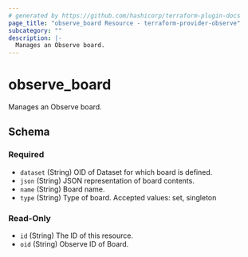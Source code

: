 ```yaml
---
# generated by https://github.com/hashicorp/terraform-plugin-docs
page_title: "observe_board Resource - terraform-provider-observe"
subcategory: ""
description: |-
  Manages an Observe board.
---
```

# observe_board

Manages an Observe board.

<!-- schema generated by tfplugindocs -->
## Schema

### Required

- `dataset` (String) OID of Dataset for which board is defined.
- `json` (String) JSON representation of board contents.
- `name` (String) Board name.
- `type` (String) Type of board. Accepted values: set, singleton

### Read-Only

- `id` (String) The ID of this resource.
- `oid` (String) Observe ID of Board.

